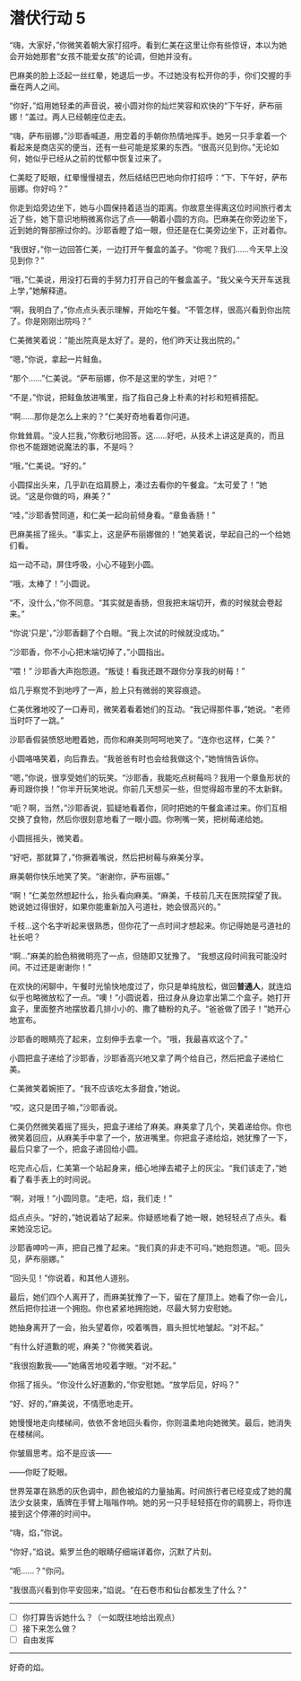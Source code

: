 # 潜伏行动 5

“嗨，大家好，”你微笑着朝大家打招呼。看到仁美在这里让你有些惊讶，本以为她会开始她那套“女孩不能爱女孩”的论调，但她并没有。

巴麻美的脸上泛起一丝红晕，她退后一步。不过她没有松开你的手，你们交握的手垂在两人之间。

“你好，”焰用她轻柔的声音说，被小圆对你的灿烂笑容和欢快的“下午好，萨布丽娜！”盖过。两人已经朝座位走去。

“嗨，萨布丽娜，”沙耶香喊道，用空着的手朝你热情地挥手。她另一只手拿着一个看起来是商店买的便当，还有一些可能是浆果的东西。“很高兴见到你。”无论如何，她似乎已经从之前的忧郁中恢复过来了。

仁美眨了眨眼，红晕慢慢褪去，然后结结巴巴地向你打招呼：“下、下午好，萨布丽娜。你好吗？”

你走到焰旁边坐下，她与小圆保持着适当的距离。你故意坐得离这位时间旅行者太近了些，她下意识地稍微离你远了点——朝着小圆的方向。巴麻美在你旁边坐下，近到她的臀部擦过你的。沙耶香瞪了焰一眼，但还是在仁美旁边坐下，正对着你。

“我很好，”你一边回答仁美，一边打开午餐盒的盖子。“你呢？我们……今天早上没见到你？”

“哦，”仁美说，用没打石膏的手努力打开自己的午餐盒盖子。“我父亲今天开车送我上学，”她解释道。

“啊，我明白了，”你点点头表示理解，开始吃午餐。“不管怎样，很高兴看到你出院了。你是刚刚出院吗？”

仁美微笑着说：“能出院真是太好了。是的，他们昨天让我出院的。”

“嗯，”你说，拿起一片鲑鱼。

“那个……”仁美说。“萨布丽娜，你不是这里的学生，对吧？”

“不是，”你说，把鲑鱼放进嘴里，指了指自己身上朴素的衬衫和短裤搭配。

“啊……那你是怎么上来的？”仁美好奇地看着你问道。

你耸耸肩。“没人拦我，”你敷衍地回答。这……好吧，从技术上讲这是真的，而且你也不能跟她说魔法的事，不是吗？

“哦，”仁美说。“好的。”

小圆探出头来，几乎趴在焰肩膀上，凑过去看你的午餐盒。“太可爱了！”她说。“这是你做的吗，麻美？”

“哇，”沙耶香赞同道，和仁美一起向前倾身看。“章鱼香肠！”

巴麻美摇了摇头。“事实上，这是萨布丽娜做的！”她笑着说，举起自己的一个给她们看。

焰一动不动，屏住呼吸，小心不碰到小圆。

“哦，太棒了！”小圆说。

“不，没什么，”你不同意。“其实就是香肠，但我把末端切开，煮的时候就会卷起来。”

“你说'只是'，”沙耶香翻了个白眼。“我上次试的时候就没成功。”

“沙耶香，你不小心把末端切掉了，”小圆指出。

“喂！” 沙耶香大声抱怨道。“叛徒！看我还跟不跟你分享我的树莓！”

焰几乎察觉不到地哼了一声，脸上只有微弱的笑容痕迹。

仁美优雅地咬了一口寿司，微笑着看着她们的互动。“我记得那件事，”她说。“老师当时吓了一跳。”

沙耶香假装愤怒地瞪着她，而你和麻美则呵呵地笑了。“连你也这样，仁美？”

小圆咯咯笑着，向后靠去。“我爸爸有时也会给我做这个，”她悄悄告诉你。

“嗯，”你说，很享受她们的玩笑。“沙耶香，我能吃点树莓吗？我用一个章鱼形状的寿司跟你换！”你半开玩笑地说。你前几天想买一些，但觉得超市里的不太新鲜。

“呃？啊，当然，”沙耶香说，狐疑地看着你，同时把她的午餐盒递过来。你们互相交换了食物，然后你很刻意地看了一眼小圆。你咧嘴一笑，把树莓递给她。

小圆摇摇头，微笑着。

“好吧，那就算了，”你撅着嘴说，然后把树莓与麻美分享。

麻美朝你快乐地笑了笑。“谢谢你，萨布丽娜。”

“啊！”仁美忽然想起什么，抬头看向麻美。“麻美，千枝前几天在医院探望了我。她说她过得很好，如果你能重新加入弓道社，她会很高兴的。”

千枝...这个名字听起来很熟悉，但你花了一点时间才想起来。你记得她是弓道社的社长吧？

“啊...”麻美的脸色稍微明亮了一点，但随即又犹豫了。 “我想这段时间我可能没时间。不过还是谢谢你！”

在欢快的闲聊中，午餐时光愉快地度过了，你只是单纯放松，做回**普通人**，就连焰似乎也略微放松了一点。“噢！”小圆说着，扭过身从身边拿出第二个盒子。她打开盒子，里面整齐地摆放着几排小小的、撒了糖粉的丸子。“爸爸做了团子！”她开心地宣布。

沙耶香的眼睛亮了起来，立刻伸手去拿一个。“哦，我最喜欢这个了。”

小圆把盒子递给了沙耶香，沙耶香高兴地又拿了两个给自己，然后把盒子递给仁美。

仁美微笑着婉拒了。“我不应该吃太多甜食，”她说。

“哎，这只是团子嘛，”沙耶香说。

仁美仍然微笑着摇了摇头，把盒子递给了麻美。麻美拿了几个，笑着递给你。你也微笑着回应，从麻美手中拿了一个，放进嘴里。你把盒子递给焰，她犹豫了一下，最后只拿了一个，把盒子递回给小圆。

吃完点心后，仁美第一个站起身来，细心地掸去裙子上的灰尘。“我们该走了，”她看了看手表上的时间说。

“啊，对哦！”小圆同意。“走吧，焰，我们走！”

焰点点头。“好的，”她说着站了起来。你疑惑地看了她一眼，她轻轻点了点头。看来她没忘记。

沙耶香呻吟一声，把自己推了起来。“我们真的非走不可吗，”她抱怨道。“呃。回头见，萨布丽娜。”

“回头见！”你说着，和其他人道别。

最后，她们四个人离开了，而麻美犹豫了一下，留在了屋顶上。她看了你一会儿，然后把你拉进一个拥抱。你也紧紧地拥抱她，尽最大努力安慰她。

她抽身离开了一会，抬头望着你，咬着嘴唇，眉头担忧地皱起。“对不起。”

“有什么好道歉的呢，麻美？”你微笑着说。

“我很抱歉我——”她痛苦地咬着字眼。“对不起。”

你摇了摇头。“你没什么好道歉的，”你安慰她。“放学后见，好吗？”

“好、好的，”麻美说，不情愿地走开。

她慢慢地走向楼梯间，依依不舍地回头看你，你则温柔地向她微笑。最后，她消失在楼梯间。

你皱眉思考。焰不是应该——

——你眨了眨眼。

世界笼罩在熟悉的灰色调中，颜色被焰的力量抽离。时间旅行者已经变成了她的魔法少女装束，盾牌在手臂上嗡嗡作响。她的另一只手轻轻搭在你的肩膀上，将你连接到这个停滞的时间中。

“嗨，焰，”你说。

“你好，”焰说。紫罗兰色的眼睛仔细端详着你，沉默了片刻。

“呃……？”你问。

“我很高兴看到你平安回来，”焰说。“在石卷市和仙台都发生了什么？”

---

- [ ] 你打算告诉她什么？（一如既往地给出观点）
- [ ] 接下来怎么做？
- [ ] 自由发挥

---

好奇的焰。
